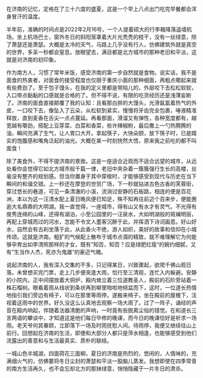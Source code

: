 在济南的记忆，定格在了三十六度的盛夏，这是一个早上八点出门吃完早餐都会浑身冒汗的温度。

半年前，准确的时间点是2022年2月16号，一个人提着硕大的行李箱降落遥墙机场。坐上机场巴士，窗外冬日的斜阳笼罩着大片光秃秃的枝干，没有一丝绿意，除了萧瑟还是萧瑟。大概是太冷的天气，马路上几乎没有行人，仿佛建筑外就是真空的世界，多呆一秒都会窒息。放眼望去，满目都是北方城市的那种老旧和平淡，这就是对济南的初印象。

作为南方人，习惯了常年米饭，感受济南的第一步自然就是食物。说实话，我不是面食的热衷者，对面食的接受程度也仅限于重庆小面的那种细面，再粗点嚼起来就有些费劲了。至于包子馒头，在我的定义里都是带陷儿的，外层咬下去松松软软，入口带点黏黏的口感就是合格的了。但不得不说，有限的吃货经历还是浅薄妄断了。济南的面食直接颠覆了我的认知：且看那白胖的大馒头，光滑氤氲着热气的外皮，一口咬下去，像坠入了云朵，从松软到紧实，慢慢将牙齿完全包裹，唾液精准释放，直到麦香在舌尖一点点蔓延。再看那面，滑溜又有弹性，各种宽度都有，越宽越有嚼劲，搭配上豆芽菜、白菜和香菜，些许辣椒粉，最后撒上一勺热腾腾的油，瞬间充满了生气，让人胃口大开。拿起筷子，大快朵颐，放下筷子时，已是踏实的饱腹感和嘴角泛起的油光。大概在某一时刻恍然大悟，原来我之前吃的都不叫面食！

除了美食外，不得不提济南的景致。这是一座适合近观而不适合远望的城市，从远处看你会觉得它如北方城市般千篇一律，老旧中夹杂着一簇簇强行生长的高楼，丝毫没有整齐的规划感。但当你置身于其中穿梭时，才能够感受到现代与历史在当下瞬间的和谐交错。上一秒还在摩登的世贸广场，下一秒就钻进古色古香的芙蓉街，穿过悠长的巷道，可见一条清澈的小溪，流淌过安静的石板路，相连的便是百花洲，本以为这一汪清水配上夏日晚风便已知足，殊不知再往前迈个百来步，便能邂逅大名鼎鼎的大明湖。我一直觉得，一座城市，得有山又有水才有灵气。不光得有俊秀连绵的山峰，还得有湖泊，小至公园里的一汪泉水，大如明湖般的斑斓明丽，再配上穿城而过的河水，怎能不令文人墨客沉醉于此，并挥洒下诗词画意。好山好水，自然会有古刹坐落于此，从此香火不绝，游人如织，美好的故事和信仰在小城传颂。这就是济南。粗犷的气候配上散布于城市点滴的精致，就不难理解它为何能够孕育出如李清照那样的才女，既有”知否，知否？应是绿肥红瘦“的婉约细腻，又有”生当作人杰，死亦为鬼雄“的豪迈气魄。

说起济南的人，我有深入交集的不多，只记得某日，兴致骤起，欲爬千佛山观日落。未曾想买完门票，走上几步便突逢大雨，恰行至三清观，连忙入内躲避。安静的小院内，正中间摆放着大铜炉，殿内耸立着三位道教圣人，殿前的石阶旁站着一株石榴树。眼看着雨从线状到条状再到噼里啪啦地倾盆而下，这时，一位道长热情地指引我们旁边有椅子，可以在那里等雨停。遂搬来椅子，坐在殿前的屋檐下，注视着这雨中的世界。好久没这么认真地去观察一场大雨了。过了一阵子，诵经的声音在殿内响起，伴随着法器清脆的声响，一时竟有些脱离尘俗的错觉。在和道长三言两语的攀谈中，才知道这是他们每日毕修的晚课，而今日的晚课恰好是祈求一场雨。老天爷何其眷顾，立即落下一场及时雨抚慰人间。待雨停，我便又继续往山上前行。回想起在济南的生活，即便和大部分人都只是萍水相逢，也能够感受到他们流露出的善意和与生活最真实、质朴的联结。

一城山色半城湖，四面荷花三面柳。夏日的济南是热烈的，悠闲的，人情味的，充满烟火气的，仿佛要将冬日尘封的萧瑟和平淡一股脑儿蒸发。我想即使在四季常青的南方生活再久，也不会忘却北方的那抹绿意，悄悄隐藏于一片冬日的肃杀。

<br/><br/><br/><br/>
